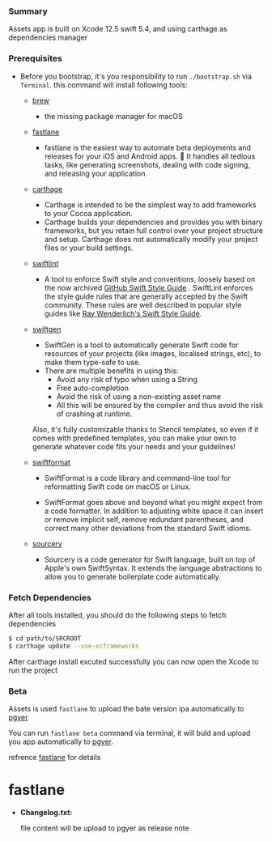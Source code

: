 ### Summary

Assets app is built on Xcode 12.5 swift 5.4, and using carthage as dependencies manager

### Prerequisites

  - Before you bootstrap, it's you responsibility to run `./bootstrap.sh` via `Terminal`. this command will install following tools:
    - [brew](https://brew.sh/)
      - the missing package manager for macOS
    - [fastlane](https://docs.fastlane.tools)
      - fastlane is the easiest way to automate beta deployments and releases for your iOS and Android apps. 🚀 It handles all tedious tasks, like generating screenshots, dealing with code signing, and releasing your application
    - [carthage](https://github.com/Carthage/Carthage)
      - Carthage is intended to be the simplest way to add frameworks to your Cocoa application.
      - Carthage builds your dependencies and provides you with binary frameworks, but you retain full control over your project structure and setup. Carthage does not automatically modify your project files or your build settings.
    - [swiftlint](https://github.com/realm/SwiftLint)
      - A tool to enforce Swift style and conventions, loosely based on the now archived [GitHub Swift Style Guide](https://github.com/github/swift-style-guide) . SwiftLint enforces the style guide rules that are generally accepted by the Swift community. These rules are well described in popular style guides like [Ray Wenderlich's Swift Style Guide](https://github.com/raywenderlich/swift-style-guide).
    - [swiftgen](https://github.com/SwiftGen/SwiftGen)
      - SwiftGen is a tool to automatically generate Swift code for resources of your projects (like images, localised strings, etc), to make them type-safe to use.
      - There are multiple benefits in using this:
        - Avoid any risk of typo when using a String
        - Free auto-completion
        - Avoid the risk of using a non-existing asset name
        - All this will be ensured by the compiler and thus avoid the risk of crashing at runtime.

      Also, it's fully customizable thanks to Stencil templates, so even if it comes with predefined templates, you can make your own to generate whatever code fits your needs and your guidelines!
    - [swiftformat](https://github.com/nicklockwood/SwiftFormat)
      - SwiftFormat is a code library and command-line tool for reformatting Swift code on macOS or Linux.

      - SwiftFormat goes above and beyond what you might expect from a code formatter. In addition to adjusting white space it can insert or remove implicit self, remove redundant parentheses, and correct many other deviations from the standard Swift idioms.
    - [sourcery](https://github.com/krzysztofzablocki/Sourcery)
      - Sourcery is a code generator for Swift language, built on top of Apple's own SwiftSyntax. It extends the language abstractions to allow you to generate boilerplate code automatically.

### Fetch Dependencies
After all tools installed, you should do the following steps to fetch dependencies

```bash
$ cd path/to/SRCROOT
$ carthage update --use-xcframeworks
```
After carthage install excuted successfully you can now open the Xcode to run the project

### Beta
Assets is used `fastlane` to upload the bate version ipa automatically to [pgyer](https://www.pgyer.com/)

You can run `fastlane beta` command via terminal, it will buld and upload you app automatically to [pgyer](https://www.pgyer.com/).

refrence [fastlane](#fastlane) for details

# fastlane
  - **Changelog.txt:**

    file content will be upload to pgyer as release note
